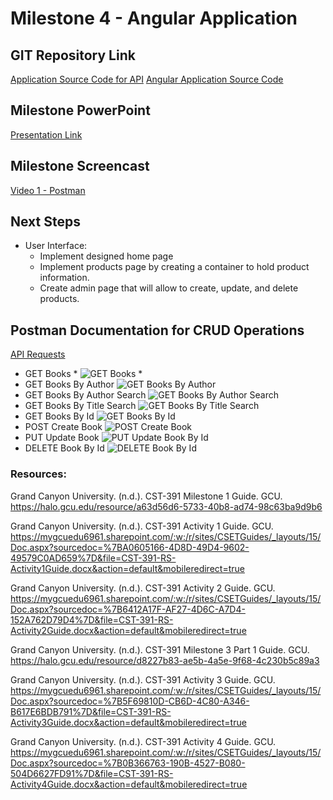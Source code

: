 # Milestone 4  - Angular Application

## GIT Repository Link 
[Application Source Code for API](https://github.com/qloriaa/cst391/tree/main/MilestoneProject)
[Angular Application Source Code](https://github.com/qloriaa/cst391/tree/main/week4/milestone4/onlineLibrary)

## Milestone PowerPoint
[Presentation Link](https://docs.google.com/presentation/d/1ZOUEjsWjGWI_JA4Jj_TjzAo_ZWL8ETZdJQwtTxtlVdY/edit?usp=sharing)

## Milestone Screencast
[Video 1 - Postman]()

## Next Steps
- User Interface:
    - Implement designed home page
    - Implement products page by creating a container to hold product information.
    - Create admin page that will allow to create, update, and delete products.

## Postman Documentation for CRUD Operations
[API Requests](https://www.postman.com/telecoms-candidate-95543226/workspace/cst-391-js-web-app-dev/collection/32474471-91631e8c-7892-47b7-9470-aa68daaefb62?action=share&source=copy-link&creator=32474471)

- GET Books *
![GET Books *](images/GETall.png)
- GET Books By Author
![GET Books By Author](images/GETbyAuthor.png)
- GET Books By Author Search
![GET Books By Author Search](images/GETbyAuthorSearch.png)
- GET Books By Title Search
![GET Books By Title Search](images/GETbyTitleSearch.png)
- GET Books By Id
![GET Books By Id](images/GETbyId.png)
- POST Create Book
![POST Create Book](images/POSTCreateBook.png)
- PUT Update Book
![PUT Update Book By Id](images/PUTupdateBook.png)
- DELETE Book By Id
![DELETE Book By Id](images/DELETEbyId.png)

### Resources:

Grand Canyon University. (n.d.). CST-391 Milestone 1 Guide. GCU. https://halo.gcu.edu/resource/a63d56d6-5733-40b8-ad74-98c63ba9d9b6 

Grand Canyon University. (n.d.). CST-391 Activity 1 Guide. GCU. https://mygcuedu6961.sharepoint.com/:w:/r/sites/CSETGuides/_layouts/15/Doc.aspx?sourcedoc=%7BA0605166-4D8D-49D4-9602-49579C0AD659%7D&file=CST-391-RS-Activity1Guide.docx&action=default&mobileredirect=true

Grand Canyon University. (n.d.). CST-391 Activity 2 Guide. GCU. https://mygcuedu6961.sharepoint.com/:w:/r/sites/CSETGuides/_layouts/15/Doc.aspx?sourcedoc=%7B6412A17F-AF27-4D6C-A7D4-152A762D79D4%7D&file=CST-391-RS-Activity2Guide.docx&action=default&mobileredirect=true

Grand Canyon University. (n.d.). CST-391 Milestone 3 Part 1 Guide. GCU. https://halo.gcu.edu/resource/d8227b83-ae5b-4a5e-9f68-4c230b5c89a3

Grand Canyon University. (n.d.). CST-391 Activity 3 Guide. GCU. https://mygcuedu6961.sharepoint.com/:w:/r/sites/CSETGuides/_layouts/15/Doc.aspx?sourcedoc=%7B5F69810D-CB6D-4C80-A346-B617E6BDB791%7D&file=CST-391-RS-Activity3Guide.docx&action=default&mobileredirect=true

Grand Canyon University. (n.d.). CST-391 Activity 4 Guide. GCU. https://mygcuedu6961.sharepoint.com/:w:/r/sites/CSETGuides/_layouts/15/Doc.aspx?sourcedoc=%7B0B366763-190B-4527-B080-504D6627FD91%7D&file=CST-391-RS-Activity4Guide.docx&action=default&mobileredirect=true





